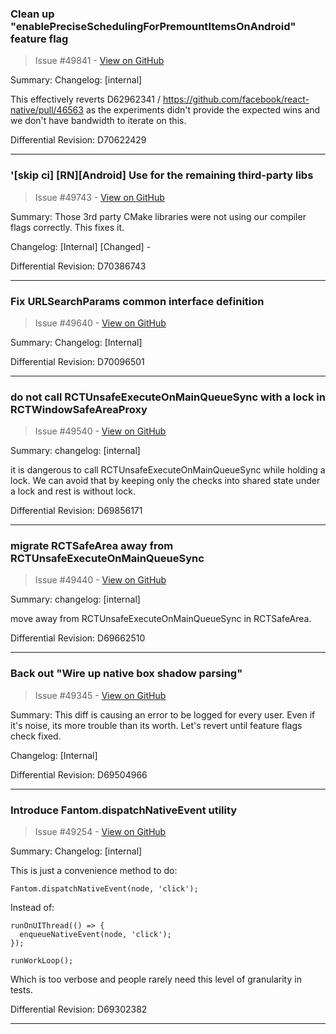 ### Clean up "enablePreciseSchedulingForPremountItemsOnAndroid" feature flag

> Issue #49841 - [View on GitHub](https://github.com/facebook/react-native/pull/49841)

Summary:
Changelog: [internal]

This effectively reverts D62962341 / https://github.com/facebook/react-native/pull/46563 as the experiments didn't provide the expected wins and we don't have bandwidth to iterate on this.

Differential Revision: D70622429


---

### '[skip ci] [RN][Android] Use for the remaining third-party libs

> Issue #49743 - [View on GitHub](https://github.com/facebook/react-native/pull/49743)

Summary:
Those 3rd party CMake libraries were not using our compiler flags correctly.
This fixes it.

Changelog:
[Internal] [Changed] -

Differential Revision: D70386743


---

### Fix URLSearchParams common interface definition

> Issue #49640 - [View on GitHub](https://github.com/facebook/react-native/pull/49640)

Summary: Changelog: [Internal]

Differential Revision: D70096501




---

### do not call RCTUnsafeExecuteOnMainQueueSync with a lock in RCTWindowSafeAreaProxy

> Issue #49540 - [View on GitHub](https://github.com/facebook/react-native/pull/49540)

Summary:
changelog: [internal]

it is dangerous to call RCTUnsafeExecuteOnMainQueueSync while holding a lock. We can avoid that by keeping only the checks into shared state under a lock and rest is without lock.

Differential Revision: D69856171




---

### migrate RCTSafeArea away from RCTUnsafeExecuteOnMainQueueSync

> Issue #49440 - [View on GitHub](https://github.com/facebook/react-native/pull/49440)

Summary:
changelog: [internal]

move away from RCTUnsafeExecuteOnMainQueueSync in RCTSafeArea.

Differential Revision: D69662510




---

### Back out "Wire up native box shadow parsing"

> Issue #49345 - [View on GitHub](https://github.com/facebook/react-native/pull/49345)

Summary:
This diff is causing an error to be logged for every user. Even if it's noise, its more trouble than its worth. Let's revert until feature flags check fixed.

Changelog: [Internal]

Differential Revision: D69504966




---

### Introduce Fantom.dispatchNativeEvent utility

> Issue #49254 - [View on GitHub](https://github.com/facebook/react-native/pull/49254)

Summary:
Changelog: [internal]

This is just a convenience method to do:

```
Fantom.dispatchNativeEvent(node, 'click');
```

Instead of:

```
runOnUIThread(() => {
  enqueueNativeEvent(node, 'click');
});

runWorkLoop();
```

Which is too verbose and people rarely need this level of granularity in tests.

Differential Revision: D69302382




---

